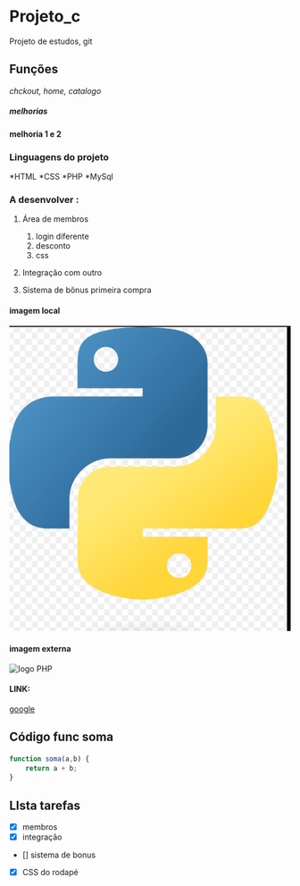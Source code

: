 # **Projeto_c**
Projeto de estudos, git 
## Funções 
*chckout, home, catalogo*
##### melhorias
**melhoria 1 e 2**

### Linguagens do projeto

*HTML
*CSS
*PHP
*MySql

### A desenvolver :

1. Área de membros
    1. login diferente 
    2. desconto 
    3. css

2. Integração com outro
3. Sistema de bõnus primeira compra


#### imagem local 

![Lofgo do Python](img/image.png)

#### imagem externa 
![logo PHP](https://upload.wikimedia.org/wikipedia/commons/2/27/PHP-logo.svg)

#### LINK:
[google](https://www.google.com.br/maps/preview)

## Código func soma

```javascript
function soma(a,b) {
    return a + b;
}
```

## LIsta tarefas  
- [x] membros
- [x] integração
- [] sistema de bonus
- [x] CSS do rodapé